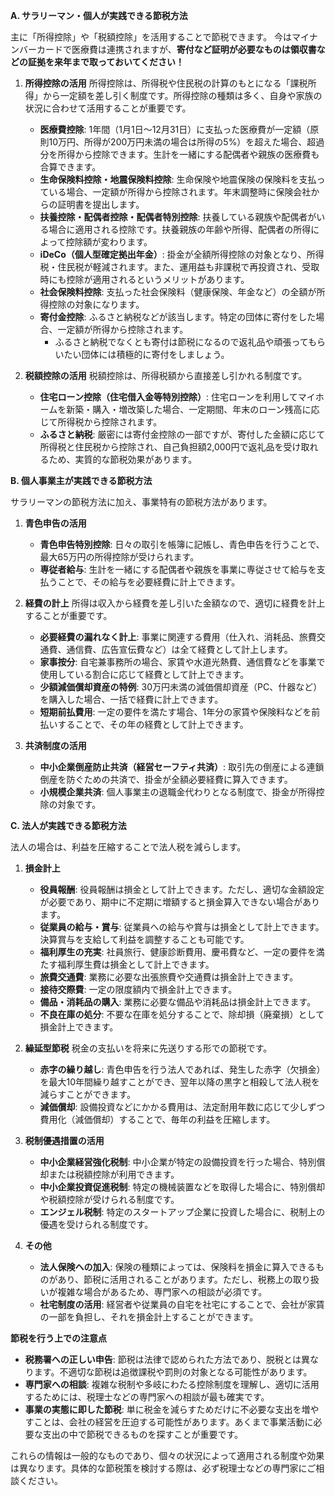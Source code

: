 
**A. サラリーマン・個人が実践できる節税方法**

主に「所得控除」や「税額控除」を活用することで節税できます。
今はマイナンバーカードで医療費は連携されますが、**寄付など証明が必要なものは領収書などの証拠を来年まで取っておいてください！**

1.  **所得控除の活用**
    所得控除は、所得税や住民税の計算のもとになる「課税所得」から一定額を差し引く制度です。所得控除の種類は多く、自身や家族の状況に合わせて活用することが重要です。

    * **医療費控除**: 1年間（1月1日～12月31日）に支払った医療費が一定額（原則10万円、所得が200万円未満の場合は所得の5%）を超えた場合、超過分を所得から控除できます。生計を一緒にする配偶者や親族の医療費も合算できます。
    * **生命保険料控除・地震保険料控除**: 生命保険や地震保険の保険料を支払っている場合、一定額が所得から控除されます。年末調整時に保険会社からの証明書を提出します。
    * **扶養控除・配偶者控除・配偶者特別控除**: 扶養している親族や配偶者がいる場合に適用される控除です。扶養親族の年齢や所得、配偶者の所得によって控除額が変わります。
    * **iDeCo（個人型確定拠出年金）**: 掛金が全額所得控除の対象となり、所得税・住民税が軽減されます。また、運用益も非課税で再投資され、受取時にも控除が適用されるというメリットがあります。
    * **社会保険料控除**: 支払った社会保険料（健康保険、年金など）の全額が所得控除の対象になります。
    * **寄付金控除**: ふるさと納税などが該当します。特定の団体に寄付をした場合、一定額が所得から控除されます。
        * ふるさと納税でなくとも寄付は節税になるので返礼品や頑張ってもらいたい団体には積極的に寄付をしましょう。 

3.  **税額控除の活用**
    税額控除は、所得税額から直接差し引かれる制度です。

    * **住宅ローン控除（住宅借入金等特別控除）**: 住宅ローンを利用してマイホームを新築・購入・増改築した場合、一定期間、年末のローン残高に応じて所得税から控除されます。
    * **ふるさと納税**: 厳密には寄付金控除の一部ですが、寄付した金額に応じて所得税と住民税から控除され、自己負担額2,000円で返礼品を受け取れるため、実質的な節税効果があります。

**B. 個人事業主が実践できる節税方法**

サラリーマンの節税方法に加え、事業特有の節税方法があります。

1.  **青色申告の活用**
    * **青色申告特別控除**: 日々の取引を帳簿に記帳し、青色申告を行うことで、最大65万円の所得控除が受けられます。
    * **専従者給与**: 生計を一緒にする配偶者や親族を事業に専従させて給与を支払うことで、その給与を必要経費に計上できます。

2.  **経費の計上**
    所得は収入から経費を差し引いた金額なので、適切に経費を計上することが重要です。

    * **必要経費の漏れなく計上**: 事業に関連する費用（仕入れ、消耗品、旅費交通費、通信費、広告宣伝費など）は全て経費として計上します。
    * **家事按分**: 自宅兼事務所の場合、家賃や水道光熱費、通信費などを事業で使用している割合に応じて経費として計上できます。
    * **少額減価償却資産の特例**: 30万円未満の減価償却資産（PC、什器など）を購入した場合、一括で経費に計上できます。
    * **短期前払費用**: 一定の要件を満たす場合、1年分の家賃や保険料などを前払いすることで、その年の経費として計上できます。

3.  **共済制度の活用**
    * **中小企業倒産防止共済（経営セーフティ共済）**: 取引先の倒産による連鎖倒産を防ぐための共済で、掛金が全額必要経費に算入できます。
    * **小規模企業共済**: 個人事業主の退職金代わりとなる制度で、掛金が所得控除の対象です。

**C. 法人が実践できる節税方法**

法人の場合は、利益を圧縮することで法人税を減らします。

1.  **損金計上**
    * **役員報酬**: 役員報酬は損金として計上できます。ただし、適切な金額設定が必要であり、期中に不定期に増額すると損金算入できない場合があります。
    * **従業員の給与・賞与**: 従業員への給与や賞与は損金として計上できます。決算賞与を支給して利益を調整することも可能です。
    * **福利厚生の充実**: 社員旅行、健康診断費用、慶弔費など、一定の要件を満たす福利厚生費は損金として計上できます。
    * **旅費交通費**: 業務に必要な出張旅費や交通費は損金計上できます。
    * **接待交際費**: 一定の限度額内で損金計上できます。
    * **備品・消耗品の購入**: 業務に必要な備品や消耗品は損金計上できます。
    * **不良在庫の処分**: 不要な在庫を処分することで、除却損（廃棄損）として損金計上できます。

2.  **繰延型節税**
    税金の支払いを将来に先送りする形での節税です。

    * **赤字の繰り越し**: 青色申告を行う法人であれば、発生した赤字（欠損金）を最大10年間繰り越すことができ、翌年以降の黒字と相殺して法人税を減らすことができます。
    * **減価償却**: 設備投資などにかかる費用は、法定耐用年数に応じて少しずつ費用化（減価償却）することで、毎年の利益を圧縮します。

3.  **税制優遇措置の活用**
    * **中小企業経営強化税制**: 中小企業が特定の設備投資を行った場合、特別償却または税額控除が利用できます。
    * **中小企業投資促進税制**: 特定の機械装置などを取得した場合に、特別償却や税額控除が受けられる制度です。
    * **エンジェル税制**: 特定のスタートアップ企業に投資した場合に、税制上の優遇を受けられる制度です。

4.  **その他**
    * **法人保険への加入**: 保険の種類によっては、保険料を損金に算入できるものがあり、節税に活用されることがあります。ただし、税務上の取り扱いが複雑な場合があるため、専門家への相談が必須です。
    * **社宅制度の活用**: 経営者や従業員の自宅を社宅にすることで、会社が家賃の一部を負担し、それを損金計上することができます。

**節税を行う上での注意点**

* **税務署への正しい申告**: 節税は法律で認められた方法であり、脱税とは異なります。不適切な節税は追徴課税や罰則の対象となる可能性があります。
* **専門家への相談**: 複雑な税制や多岐にわたる控除制度を理解し、適切に活用するためには、税理士などの専門家への相談が最も確実です。
* **事業の実態に即した節税**: 単に税金を減らすためだけに不必要な支出を増やすことは、会社の経営を圧迫する可能性があります。あくまで事業活動に必要な支出の中で節税できるものを探すことが重要です。

これらの情報は一般的なものであり、個々の状況によって適用される制度や効果は異なります。具体的な節税策を検討する際は、必ず税理士などの専門家にご相談ください。
